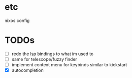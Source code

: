 # etc
nixos config

# TODOs
- [ ] redo the lsp bindings to what im used to
- [ ] same for telescope/fuzzy finder
- [ ] implement context menu for keybinds similar to kickstart
- [x] autocompletion
